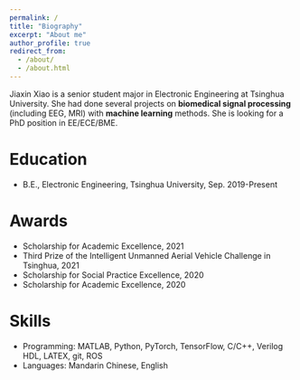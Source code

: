 ```yaml
---
permalink: /
title: "Biography"
excerpt: "About me"
author_profile: true
redirect_from: 
  - /about/
  - /about.html
---
```


Jiaxin Xiao is a senior student major in Electronic Engineering at Tsinghua University. She had done several projects on **biomedical signal processing** (including EEG, MRI) with **machine learning** methods. She is looking for a PhD position in EE/ECE/BME.

Education
======
* B.E., Electronic Engineering, Tsinghua University, Sep. 2019-Present

Awards
======
* Scholarship for Academic Excellence, 2021
* Third Prize of the Intelligent Unmanned Aerial Vehicle Challenge in Tsinghua, 2021
* Scholarship for Social Practice Excellence, 2020
* Scholarship for Academic Excellence, 2020

Skills
======
* Programming: MATLAB, Python, PyTorch, TensorFlow, C/C++, Verilog HDL, LATEX, git, ROS
* Languages: Mandarin Chinese, English

